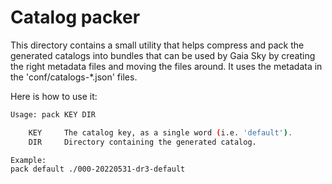 # Catalog packer

This directory contains a small utility that helps compress and pack the generated catalogs into bundles that can be used by Gaia Sky by creating the right metadata files and moving the files around.
It uses the metadata in the 'conf/catalogs-*.json' files.

Here is how to use it:

```bash
Usage: pack KEY DIR

	KEY     The catalog key, as a single word (i.e. 'default').
	DIR     Directory containing the generated catalog.

Example:
pack default ./000-20220531-dr3-default
```
